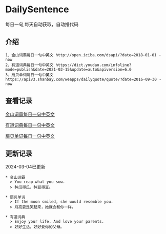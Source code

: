 # DailySentence

每日一句,每天自动获取，自动推代码

## 介绍

```
1、金山词霸每日一句中英文 http://open.iciba.com/dsapi/?date=2018-01-01 - now
2、有道词典每日一句中英文 https://dict.youdao.com/infoline?mode=publish&date=2021-03-15&update=auto&apiversion=6.0
3、扇贝单词每日一句中英文 https://apiv3.shanbay.com/weapps/dailyquote/quote/?date=2016-09-30 - now
```

## 查看记录

[金山词霸每日一句中英文](./data/iciba/)

[有道词典每日一句中英文](./data/youdao/)

[扇贝单词每日一句中英文](./data/shanbay/)

## 更新记录
2024-03-04已更新 
```
* 金山词霸
  > You reap what you sow.
  > 种瓜得瓜，种豆得豆。 

* 扇贝单词
  > If the moon smiled, she would resemble you.
  > 月亮要是笑起来，她就会和你一样。

* 有道词典
  > Enjoy your life. And love your parents.
  > 好好生活，好好爱你的父母。

```
